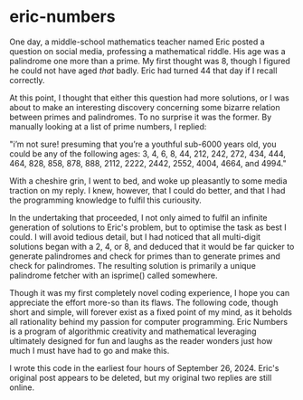 # eric-numbers
One day, a middle-school mathematics teacher named Eric posted a question on social media,
professing a mathematical riddle. His age was a palindrome one more than a prime. My first
thought was 8, though I figured he could not have aged *that* badly. Eric had turned 44 that
day if I recall correctly.

At this point, I thought that either this question had more solutions, or I was about to make
an interesting discovery concerning some bizarre relation between primes and palindromes. To
no surprise it was the former. By manually looking at a list of prime numbers, I replied:

"i’m not sure! presuming that you’re a youthful sub-6000 years old, you could be any of the
following ages: 3, 4, 6, 8, 44, 212, 242, 272, 434, 444, 464, 828, 858, 878, 888, 2112, 2222,
2442, 2552, 4004, 4664, and 4994."

With a cheshire grin, I went to bed, and woke up pleasantly to some media traction on my reply.
I knew, however, that I could do better, and that I had the programming knowledge to fulfil this
curiousity.

In the undertaking that proceeded, I not only aimed to fulfil an infinite
generation of solutions to Eric's problem, but to optimise the task as best I could.
I will avoid tedious detail, but I had noticed that all multi-digit solutions began with a
2, 4, or 8, and deduced that it would be far quicker to generate palindromes and check for
primes than to generate primes and check for palindromes. The resulting solution is primarily
a unique palindrome fetcher with an isprime() called somewhere.

Though it was my first completely novel coding experience, I hope you can appreciate the effort
more-so than its flaws. The following code, though short and simple, will forever exist as a fixed
point of my mind, as it beholds all rationality behind my passion for computer programming.
Eric Numbers is a program of algorithmic creativity and mathematical leveraging ultimately designed
for fun and laughs as the reader wonders just how much I must have had to go and make this.

I wrote this code in the earliest four hours of September 26, 2024.
Eric's original post appears to be deleted, but my original two replies are still online.
